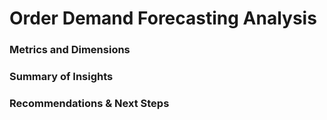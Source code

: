 # Order Demand Forecasting Analysis

<h3>Metrics and Dimensions</h3>


<h3>Summary of Insights</h3>

<h3>Recommendations & Next Steps</h3>
